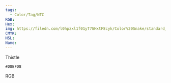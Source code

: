 ```yaml
---
tags:
  - Color/Tag/NTC
RGB:
Hex:
img: https://filedn.com/l0hpzxl1f01yT7GHxtF8cyk/Color%20Snake/standard_csv_to_svg/%23/D8BFD8.svg
CMYK:
HSL:
Name:
---
```

Thistle
```palette
#D8BFD8
```
RGB
